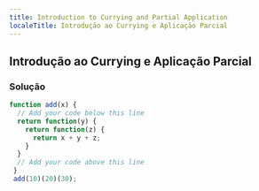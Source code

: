 ```yaml
---
title: Introduction to Currying and Partial Application
localeTitle: Introdução ao Currying e Aplicação Parcial
---
```

## Introdução ao Currying e Aplicação Parcial

### Solução

```javascript
function add(x) { 
  // Add your code below this line 
  return function(y) { 
    return function(z) { 
      return x + y + z; 
    } 
  } 
  // Add your code above this line 
 } 
 add(10)(20)(30); 

```